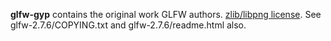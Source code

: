 **glfw-gyp** contains the original work GLFW authors.
[zlib/libpng license](http://opensource.org/licenses/zlib).
See glfw-2.7.6/COPYING.txt and glfw-2.7.6/readme.html also.
